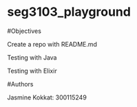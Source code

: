 # seg3103_playground
#Objectives
 
 Create a repo with README.md
 
 Testing with Java
 
 Testing with Elixir

#Authors

Jasmine Kokkat: 300115249
